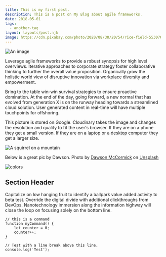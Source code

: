 ```yaml
---
title: This is my first post.
description: This is a post on My Blog about agile frameworks.
date: 2018-05-01
tags:
  - another-tag
layout: layouts/post.njk
image: https://cdn.pixabay.com/photo/2020/08/30/20/54/rice-field-5530707_1280.jpg
---
```


![An image](https://cdn.pixabay.com/photo/2020/08/30/20/54/rice-field-5530707_1280.jpg)

Leverage agile frameworks to provide a robust synopsis for high level overviews. Iterative approaches to corporate strategy foster collaborative thinking to further the overall value proposition. Organically grow the holistic world view of disruptive innovation via workplace diversity and empowerment.

Bring to the table win-win survival strategies to ensure proactive domination. At the end of the day, going forward, a new normal that has evolved from generation X is on the runway heading towards a streamlined cloud solution. User generated content in real-time will have multiple touchpoints for offshoring.

This picture is stored on Google. Cloudinary takes the image  and changes the resolution and quality to fit the user's browser. If they are on a phone they get a small version. If they are on a laptop or a desktop computer they get a larger size.

![A squirrel on a mountain](https://applegate-paul.mo.cloudinary.net/11ty/https://storage.googleapis.com/cloudinarymedia/images/Squirrel-mountaintop.jpg)

Below is a great pic by Dawson.
Photo by <a href="https://unsplash.com/@dawson_m?utm_source=unsplash&utm_medium=referral&utm_content=creditCopyText">Dawson McCormick</a> on <a href="https://unsplash.com/?utm_source=unsplash&utm_medium=referral&utm_content=creditCopyText">Unsplash</a>

![colors](https://applegate-paul.mo.cloudinary.net/proxy/https://storage.googleapis.com/cloudinarymedia/images/colors-another-planet.jpg)




## Section Header

Capitalize on low hanging fruit to identify a ballpark value added activity to beta test. Override the digital divide with additional clickthroughs from DevOps. Nanotechnology immersion along the information highway will close the loop on focusing solely on the bottom line.

``` text/2-3
// this is a command
function myCommand() {
	let counter = 0;
	counter++;
}

// Test with a line break above this line.
console.log('Test');
```
